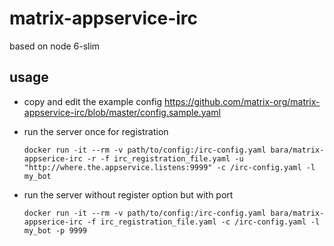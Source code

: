 matrix-appservice-irc
=====================

based on node 6-slim

usage
-----

- copy and edit the example config
    https://github.com/matrix-org/matrix-appservice-irc/blob/master/config.sample.yaml

- run the server once for registration

    ```
    docker run -it --rm -v path/to/config:/irc-config.yaml bara/matrix-appserice-irc -r -f irc_registration_file.yaml -u "http://where.the.appservice.listens:9999" -c /irc-config.yaml -l my_bot
    ```
- run the server without register option but with port

    ```
    docker run -it --rm -v path/to/config:/irc-config.yaml bara/matrix-appserice-irc -f irc_registration_file.yaml -c /irc-config.yaml -l my_bot -p 9999
    ```

